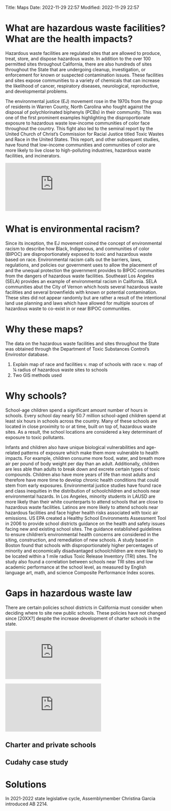 Title: Maps
Date: 2022-11-29 22:57
Modified: 2022-11-29 22:57

# What are hazardous waste facilities? What are the health impacts? 

Hazardous waste facilities are regulated sites that are allowed to produce, treat, store, and dispose hazardous waste. In addition to the over 100 permitted sites throughout California, there are also hundreds of sites throughout the State that are undergoing cleanup, investigation, or enforcement for known or suspected contamination issues. These facilities and sites expose communities to a variety of chemicals that can increase the likelihood of cancer, respiratory diseases, neurological, reproductive, and developmental problems. 

The environmental justice (EJ) movement rose in the 1970s from the group of residents in Warren County, North Carolina who fought against the disposal of polychlorinated biphenyls (PCBs) in their community. This was one of the first prominent examples highlighting the disproportionate exposure to hazardous waste low-income communities of color face throughout the country. This fight also led to the seminal report by the United Church of Christ’s Commission for Racial Justice titled Toxic Wastes and Race in the United States.  This report, and other subsequent studies, have found that low-income communities and communities of color are more likely to live close to high-polluting industries, hazardous waste facilities, and incinerators. 

![Map of race and facilities](https://gluesolutions.github.io/map1.html)

# What is environmental racism?

Since its inception, the EJ movement coined the concept of environmental racism to describe how Black, Indigenous, and communities of color (BIPOC) are disproportionately exposed to toxic and hazardous waste based on race. Environmental racism calls out the barriers, laws, regulations, and policies our government uses to allow the placement of and the unequal protection the government provides to BIPOC communities from the dangers of hazardous waste facilities. 
Southeast Los Angeles (SELA) provides an example of environmental racism in California. SELA communities abut the City of Vernon which hosts several hazardous waste facilities and several brownfields with known or potential contamination. These sites did not appear randomly but are rather a result of the intentional land use planning and laws which have allowed for multiple sources of hazardous waste to co-exist in or near BIPOC communities. 

# Why these maps?

The data on the hazardous waste facilities and sites throughout the State was obtained through the Department of Toxic Substances Control’s Envirostor database.

1. Explain map of race and facilities v. map of schools with race v. map of ¼ radius of hazardous waste sites to schools
1. Two GIS methods used


# Why schools? 

School-age children spend a significant amount number of hours in schools. Every school day nearly 50.7 million school-aged children spend at least six hours in schools across the country. Many of these schools are located in close proximity to or at time, built on top of, hazardous waste sites.  As a result, the school locations are considered a key determinant of exposure to toxic pollutants. 

Infants and children also have unique biological vulnerabilities and age-related patterns of exposure which make them more vulnerable to health impacts. For example, children consume more food, water, and breath more air per pound of body weight per day than an adult. Additionally, children are less able than adults to break down and excrete certain types of toxic compounds. Children also have more years of life than most adults and therefore have more time to develop chronic health conditions that could stem from early exposures. 
Environmental justice studies have found race and class inequities in the distribution of schoolchildren and schools near environmental hazards. In Los Angeles, minority students in LAUSD are more likely than their white counterparts to attend schools that are close to hazardous waste facilities. Latinos are more likely to attend schools near hazardous facilities and face higher health risks associated with toxic air emissions. 
US EPA created a Healthy School Environments Assessment Tool in 2006 to provide school districts guidance on the health and safety issues facing new and existing school sites. The guidance established guidelines to ensure children’s environmental health concerns are considered in the siting, construction, and remediation of new schools.
A study based in Boston found that schools with disproportionately higher percentages of minority and economically disadvantaged schoolchildren are more likely to be located within a 1 mile radius Toxic Release Inventory (TRI) sites. The study also found a correlation between schools near TRI sites and low academic performance at the school level, as measured by English language art, math, and science Composite Performance Index scores.

# Gaps in hazardous waste law

There are certain policies school districts in California must consider when deciding where to site new public schools. These policies have not changed since [20XX?] despite the increase development of charter schools in the state.


![Map of schools with race](https://gluesolutions.github.io/map2.html)

![Map of ¼ radius of hazardous waste sites to schools](https://gluesolutions.github.io/map3.html)






## Charter and private schools

## Cudahy case study

# Solutions

In 2021-2022 state legislative cycle, Assemblymember Christina Garcia introduced AB 2214.


